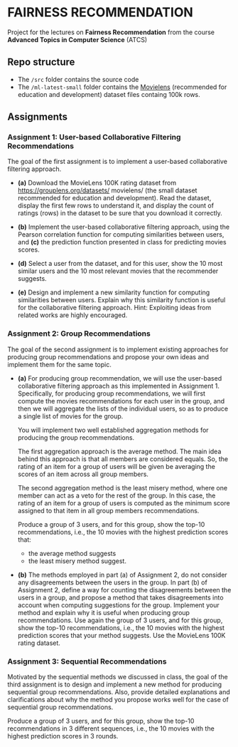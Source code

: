 # FAIRNESS RECOMMENDATION
Project for the lectures on **Fairness Recommendation** from the course **Advanced Topics in Computer Science** (ATCS)

## Repo structure
- The `/src` folder contains the source code
- The `/ml-latest-small` folder contains the [Movielens](https://grouplens.org/datasets/movielens/) (recommended for education and development) dataset files containg 100k rows.

## Assignments
### Assignment 1: User-based Collaborative Filtering Recommendations

The goal of the first assignment is to implement a user-based collaborative filtering
approach.

- **(a)** Download the MovieLens 100K rating dataset from https://grouplens.org/datasets/
movielens/ (the small dataset recommended for education and development). Read the
dataset, display the first few rows to understand it, and display the count of ratings (rows)
in the dataset to be sure that you download it correctly.

- **(b)** Implement the user-based collaborative filtering approach, using the Pearson
correlation function for computing similarities between users, and
**(c)** the prediction function presented in class for predicting movies scores.

- **(d)** Select a user from the dataset, and for this user, show the 10 most similar users and the 10 most relevant movies that the recommender suggests.

- **(e)** Design and implement a new similarity function for computing similarities between
users. Explain why this similarity function is useful for the collaborative filtering approach.
Hint: Exploiting ideas from related works are highly encouraged.

### Assignment 2: Group Recommendations
The goal of the second assignment is to implement existing approaches for producing
group recommendations and propose your own ideas and implement them for the same
topic.

- **(a)** For producing group recommendation, we will use the user-based collaborative
filtering approach as this implemented in Assignment 1. Specifically, for producing group
recommendations, we will first compute the movies recommendations for each user in
the group, and then we will aggregate the lists of the individual users, so as to produce a
single list of movies for the group.
    
    You will implement two well established aggregation methods for producing the group recommendations.

    The first aggregation approach is the average method. The main idea behind this approach is that all members are considered equals. So, the rating of an item for a group of users will be given be averaging the scores of an item across all group members.

    The second aggregation method is the least misery method, where one member can act as a veto for the rest of the group. In this case, the rating of an item for a group of users is computed as the minimum score assigned to that item in all group members recommendations.

    Produce a group of 3 users, and for this group, show the top-10 recommendations, i.e., the 10 movies with the highest prediction scores that:
    - the average method suggests
    - the least misery method suggest.


- **(b)** The methods employed in part (a) of Assignment 2, do not consider any
disagreements between the users in the group.
In part (b) of Assignment 2, define a way for counting the disagreements between the
users in a group, and propose a method that takes disagreements into account when
computing suggestions for the group.
Implement your method and explain why it is useful when producing group
recommendations.
Use again the group of 3 users, and for this group, show the top-10 recommendations,
i.e., the 10 movies with the highest prediction scores that your method suggests. Use the
MovieLens 100K rating dataset.

### Assignment 3: Sequential Recommendations
Motivated by the sequential methods we discussed in class, the goal of the third
assignment is to design and implement a new method for producing sequential group
recommendations. Also, provide detailed explanations and clarifications about why the
method you propose works well for the case of sequential group recommendations.

Produce a group of 3 users, and for this group, show the top-10 recommendations in 3
different sequences, i.e., the 10 movies with the highest prediction scores in 3 rounds.
